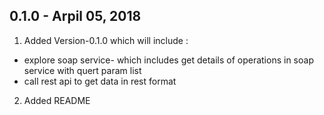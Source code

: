 0.1.0 - Arpil 05, 2018
-------------------------
1) Added Version-0.1.0 which will include :
* explore soap service- which includes get details of operations in soap service with quert param list
* call rest api to get data in rest format

2) Added README